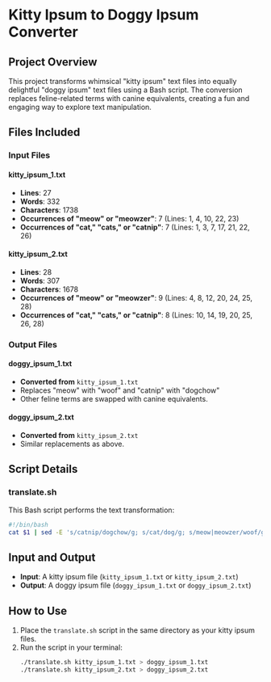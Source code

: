 # Kitty Ipsum to Doggy Ipsum Converter

## Project Overview

This project transforms whimsical "kitty ipsum" text files into equally delightful "doggy ipsum" text files using a Bash script. The conversion replaces feline-related terms with canine equivalents, creating a fun and engaging way to explore text manipulation.

## Files Included

### Input Files

#### kitty_ipsum_1.txt
- **Lines**: 27  
- **Words**: 332  
- **Characters**: 1738  
- **Occurrences of "meow" or "meowzer"**: 7 (Lines: 1, 4, 10, 22, 23)  
- **Occurrences of "cat," "cats," or "catnip"**: 7 (Lines: 1, 3, 7, 17, 21, 22, 26)

#### kitty_ipsum_2.txt
- **Lines**: 28  
- **Words**: 307  
- **Characters**: 1678  
- **Occurrences of "meow" or "meowzer"**: 9 (Lines: 4, 8, 12, 20, 24, 25, 28)  
- **Occurrences of "cat," "cats," or "catnip"**: 8 (Lines: 10, 14, 19, 20, 25, 26, 28)

### Output Files

#### doggy_ipsum_1.txt
- **Converted from** `kitty_ipsum_1.txt`  
- Replaces "meow" with "woof" and "catnip" with "dogchow"  
- Other feline terms are swapped with canine equivalents.

#### doggy_ipsum_2.txt
- **Converted from** `kitty_ipsum_2.txt`  
- Similar replacements as above.

## Script Details

### translate.sh
This Bash script performs the text transformation:
```bash
#!/bin/bash
cat $1 | sed -E 's/catnip/dogchow/g; s/cat/dog/g; s/meow|meowzer/woof/g'
```

## Input and Output

- **Input**: A kitty ipsum file (`kitty_ipsum_1.txt` or `kitty_ipsum_2.txt`)  
- **Output**: A doggy ipsum file (`doggy_ipsum_1.txt` or `doggy_ipsum_2.txt`)  

## How to Use

1. Place the `translate.sh` script in the same directory as your kitty ipsum files.
2. Run the script in your terminal:
   ```bash
   ./translate.sh kitty_ipsum_1.txt > doggy_ipsum_1.txt
   ./translate.sh kitty_ipsum_2.txt > doggy_ipsum_2.txt

